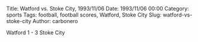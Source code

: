 Title: Watford vs. Stoke City, 1993/11/06
Date: 1993/11/06 00:00
Category: sports
Tags: football, football scores, Watford, Stoke City
Slug: watford-vs-stoke-city
Author: carbonero


Watford 1 - 3 Stoke City
